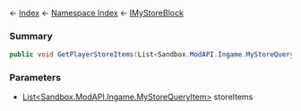 ← [Index](Api-Index) ← [Namespace Index](Namespace-Index) ← [IMyStoreBlock](Sandbox.ModAPI.Ingame.IMyStoreBlock)

### Summary

```csharp
public void GetPlayerStoreItems(List<Sandbox.ModAPI.Ingame.MyStoreQueryItem> storeItems)
```

### Parameters

* [List<Sandbox.ModAPI.Ingame.MyStoreQueryItem>](https://docs.microsoft.com/en-us/dotnet/api/System.Collections.Generic.List-1?view=netframework-4.6) storeItems
